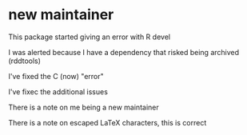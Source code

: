 # new maintainer

This package started giving an error with R devel

I was alerted because I have a dependency that risked being archived (rddtools)

I've fixed the C (now) "error"

I've fixec the additional issues

There is a note on me being a new maintainer

There is a note on escaped LaTeX characters, this is correct
